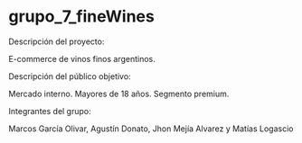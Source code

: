 # grupo_7_fineWines

Descripción del proyecto:

E-commerce de vinos finos argentinos.

Descripción del público objetivo:

Mercado interno. Mayores de 18 años. Segmento premium.

Integrantes del grupo:

Marcos García Olivar, Agustín Donato, Jhon Mejía Alvarez y Matías Logascio
